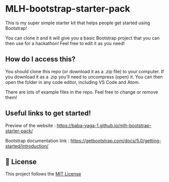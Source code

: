 # MLH-bootstrap-starter-pack

This is my super simple starter kit that helps people get started using Bootstrap!

You can clone it and it will give you a basic Bootstrap project that you can then use for a hackathon! Feel free to edit it as you need!

## How do I access this?

You should clone this repo (or download it as a .zip file) to your computer. If you download it as a .zip you'll need to uncompress (open) it. You can then open the folder in any code editor, including VS Code and Atom.

There are lots of example files in the repo. Feel free to change or remove them!

## Useful links to get started!

Preview of the website : https://baba-yaga-1.github.io/mlh-bootstrap-starter-pack/

Bootstrap documentation link : https://getbootstrap.com/docs/5.0/getting-started/introduction/

## 📝 License
This project follows the [MIT License](https://github.com/Baba-Yaga-1/mlh-bootstrap-starter-pack/blob/main/LICENSE)
